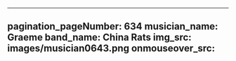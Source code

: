 ------
pagination_pageNumber: 634
musician_name: Graeme
band_name: China Rats
img_src: images/musician0643.png
onmouseover_src: 
------